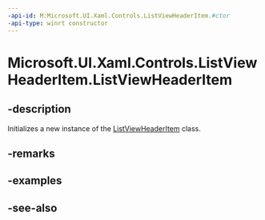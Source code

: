 ```yaml
---
-api-id: M:Microsoft.UI.Xaml.Controls.ListViewHeaderItem.#ctor
-api-type: winrt constructor
---
```


<!-- Method syntax
public ListViewHeaderItem()
-->

# Microsoft.UI.Xaml.Controls.ListViewHeaderItem.ListViewHeaderItem

## -description
Initializes a new instance of the [ListViewHeaderItem](listviewheaderitem.md) class.

## -remarks

## -examples

## -see-also
